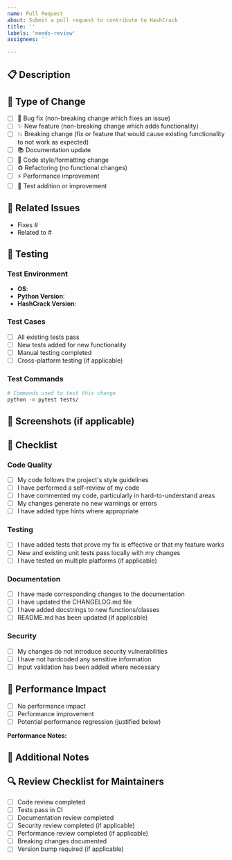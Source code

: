 ```yaml
---
name: Pull Request
about: Submit a pull request to contribute to HashCrack
title: ''
labels: 'needs-review'
assignees: ''

---
```


## 📋 Description
<!-- Provide a clear and concise description of what this PR accomplishes -->

## 🔧 Type of Change
<!-- Mark the relevant option with an "x" -->
- [ ] 🐛 Bug fix (non-breaking change which fixes an issue)
- [ ] ✨ New feature (non-breaking change which adds functionality)
- [ ] 💥 Breaking change (fix or feature that would cause existing functionality to not work as expected)
- [ ] 📚 Documentation update
- [ ] 🎨 Code style/formatting change
- [ ] ♻️ Refactoring (no functional changes)
- [ ] ⚡ Performance improvement
- [ ] 🧪 Test addition or improvement

## 🎯 Related Issues
<!-- Link to related issues using "Fixes #123" or "Closes #123" -->
- Fixes #
- Related to #

## 🧪 Testing
<!-- Describe the tests you ran and how to reproduce them -->

### Test Environment
- **OS**: 
- **Python Version**: 
- **HashCrack Version**: 

### Test Cases
- [ ] All existing tests pass
- [ ] New tests added for new functionality
- [ ] Manual testing completed
- [ ] Cross-platform testing (if applicable)

### Test Commands
```bash
# Commands used to test this change
python -m pytest tests/
```

## 📸 Screenshots (if applicable)
<!-- Add screenshots to help explain your changes -->

## 📝 Checklist
<!-- Mark completed items with an "x" -->

### Code Quality
- [ ] My code follows the project's style guidelines
- [ ] I have performed a self-review of my code
- [ ] I have commented my code, particularly in hard-to-understand areas
- [ ] My changes generate no new warnings or errors
- [ ] I have added type hints where appropriate

### Testing
- [ ] I have added tests that prove my fix is effective or that my feature works
- [ ] New and existing unit tests pass locally with my changes
- [ ] I have tested on multiple platforms (if applicable)

### Documentation
- [ ] I have made corresponding changes to the documentation
- [ ] I have updated the CHANGELOG.md file
- [ ] I have added docstrings to new functions/classes
- [ ] README.md has been updated (if applicable)

### Security
- [ ] My changes do not introduce security vulnerabilities
- [ ] I have not hardcoded any sensitive information
- [ ] Input validation has been added where necessary

## 🚀 Performance Impact
<!-- Describe any performance implications of your changes -->
- [ ] No performance impact
- [ ] Performance improvement
- [ ] Potential performance regression (justified below)

**Performance Notes:**
<!-- If there's a performance impact, explain why it's necessary -->

## 📖 Additional Notes
<!-- Add any additional information that reviewers should know -->

## 🔍 Review Checklist for Maintainers
<!-- This section is for maintainers - contributors can ignore -->
- [ ] Code review completed
- [ ] Tests pass in CI
- [ ] Documentation review completed
- [ ] Security review completed (if applicable)
- [ ] Performance review completed (if applicable)
- [ ] Breaking changes documented
- [ ] Version bump required (if applicable)
